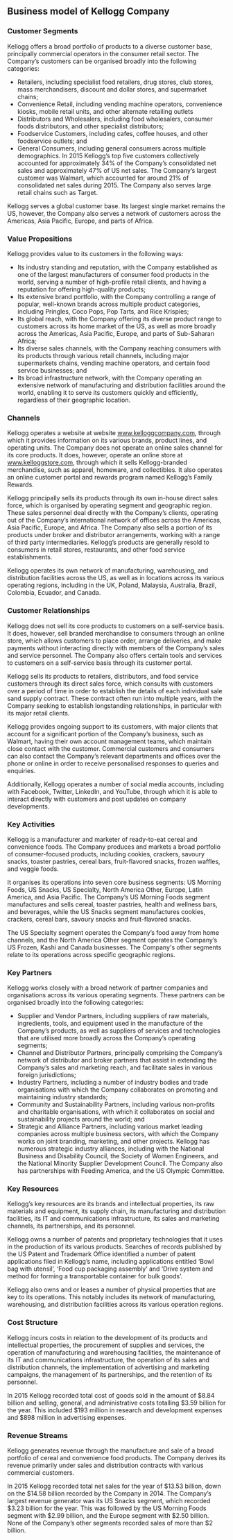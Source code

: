Business model of Kellogg Company
---------------------------------

 ### Customer Segments

 Kellogg offers a broad portfolio of products to a diverse customer base, principally commercial operators in the consumer retail sector. The Company’s customers can be organised broadly into the following categories:

  * Retailers, including specialist food retailers, drug stores, club stores, mass merchandisers, discount and dollar stores, and supermarket chains;
 * Convenience Retail, including vending machine operators, convenience kiosks, mobile retail units, and other alternate retailing outlets
 * Distributors and Wholesalers, including food wholesalers, consumer foods distributors, and other specialist distributors;
 * Foodservice Customers, including cafes, coffee houses, and other foodservice outlets; and
 * General Consumers, including general consumers across multiple demographics.
  In 2015 Kellogg’s top five customers collectively accounted for approximately 34% of the Company’s consolidated net sales and approximately 47% of US net sales. The Company’s largest customer was Walmart, which accounted for around 21% of consolidated net sales during 2015. The Company also serves large retail chains such as Target.

 Kellogg serves a global customer base. Its largest single market remains the US, however, the Company also serves a network of customers across the Americas, Asia Pacific, Europe, and parts of Africa.

 ### Value Propositions

 Kellogg provides value to its customers in the following ways:

  * Its industry standing and reputation, with the Company established as one of the largest manufacturers of consumer food products in the world, serving a number of high-profile retail clients, and having a reputation for offering high-quality products;
 * Its extensive brand portfolio, with the Company controlling a range of popular, well-known brands across multiple product categories, including Pringles, Coco Pops, Pop Tarts, and Rice Krispies;
 * Its global reach, with the Company offering its diverse product range to customers across its home market of the US, as well as more broadly across the Americas, Asia Pacific, Europe, and parts of Sub-Saharan Africa;
 * Its diverse sales channels, with the Company reaching consumers with its products through various retail channels, including major supermarkets chains, vending machine operators, and certain food service businesses; and
 * Its broad infrastructure network, with the Company operating an extensive network of manufacturing and distribution facilities around the world, enabling it to serve its customers quickly and efficiently, regardless of their geographic location.
  ### Channels

 Kellogg operates a website at website www.kelloggcompany.com, through which it provides information on its various brands, product lines, and operating units. The Company does not operate an online sales channel for its core products. It does, however, operate an online store at www.kelloggstore.com, through which it sells Kellogg-branded merchandise, such as apparel, homeware, and collectibles. It also operates an online customer portal and rewards program named Kellogg’s Family Rewards.

 Kellogg principally sells its products through its own in-house direct sales force, which is organised by operating segment and geographic region. These sales personnel deal directly with the Company’s clients, operating out of the Company’s international network of offices across the Americas, Asia Pacific, Europe, and Africa. The Company also sells a portion of its products under broker and distributor arrangements, working with a range of third party intermediaries. Kellogg’s products are generally resold to consumers in retail stores, restaurants, and other food service establishments.

 Kellogg operates its own network of manufacturing, warehousing, and distribution facilities across the US, as well as in locations across its various operating regions, including in the UK, Poland, Malaysia, Australia, Brazil, Colombia, Ecuador, and Canada.

 ### Customer Relationships

 Kellogg does not sell its core products to customers on a self-service basis. It does, however, sell branded merchandise to consumers through an online store, which allows customers to place order, arrange deliveries, and make payments without interacting directly with members of the Company’s sales and service personnel. The Company also offers certain tools and services to customers on a self-service basis through its customer portal.

 Kellogg sells its products to retailers, distributors, and food service customers through its direct sales force, which consults with customers over a period of time in order to establish the details of each individual sale sand supply contract. These contract often run into multiple years, with the Company seeking to establish longstanding relationships, in particular with its major retail clients.

 Kellogg provides ongoing support to its customers, with major clients that account for a significant portion of the Company’s business, such as Walmart, having their own account management teams, which maintain close contact with the customer. Commercial customers and consumers can also contact the Company’s relevant departments and offices over the phone or online in order to receive personalised responses to queries and enquiries.

 Additionally, Kellogg operates a number of social media accounts, including with Facebook, Twitter, LinkedIn, and YouTube, through which it is able to interact directly with customers and post updates on company developments.

 ### Key Activities

 Kellogg is a manufacturer and marketer of ready-to-eat cereal and convenience foods. The Company produces and markets a broad portfolio of consumer-focused products, including cookies, crackers, savoury snacks, toaster pastries, cereal bars, fruit-flavored snacks, frozen waffles, and veggie foods.

 It organises its operations into seven core business segments: US Morning Foods, US Snacks, US Specialty, North America Other, Europe, Latin America, and Asia Pacific. The Company’s US Morning Foods segment manufactures and sells cereal, toaster pastries, health and wellness bars, and beverages, while the US Snacks segment manufactures cookies, crackers, cereal bars, savoury snacks and fruit-flavored snacks.

 The US Specialty segment operates the Company’s food away from home channels, and the North America Other segment operates the Company’s US Frozen, Kashi and Canada businesses. The Company's other segments relate to its operations across specific geographic regions.

 ### Key Partners

 Kellogg works closely with a broad network of partner companies and organisations across its various operating segments. These partners can be organised broadly into the following categories:

  * Supplier and Vendor Partners, including suppliers of raw materials, ingredients, tools, and equipment used in the manufacture of the Company’s products, as well as suppliers of services and technologies that are utilised more broadly across the Company’s operating segments;
 * Channel and Distributor Partners, principally comprising the Company’s network of distributor and broker partners that assist in extending the Company’s sales and marketing reach, and facilitate sales in various foreign jurisdictions;
 * Industry Partners, including a number of industry bodies and trade organisations with which the Company collaborates on promoting and maintaining industry standards;
 * Community and Sustainability Partners, including various non-profits and charitable organisations, with which it collaborates on social and sustainability projects around the world; and
 * Strategic and Alliance Partners, including various market leading companies across multiple business sectors, with which the Company works on joint branding, marketing, and other projects.
  Kellogg has numerous strategic industry alliances, including with the National Business and Disability Council, the Society of Women Engineers, and the National Minority Supplier Development Council. The Company also has partnerships with Feeding America, and the US Olympic Committee.

 ### Key Resources

 Kellogg’s key resources are its brands and intellectual properties, its raw materials and equipment, its supply chain, its manufacturing and distribution facilities, its IT and communications infrastructure, its sales and marketing channels, its partnerships, and its personnel.

 Kellogg owns a number of patents and proprietary technologies that it uses in the production of its various products. Searches of records published by the US Patent and Trademark Office identified a number of patent applications filed in Kellogg’s name, including applications entitled ‘Bowl bag with utensil’, ‘Food cup packaging assembly’ and ‘Drive system and method for forming a transportable container for bulk goods’.

 Kellogg also owns and or leases a number of physical properties that are key to its operations. This notably includes its network of manufacturing, warehousing, and distribution facilities across its various operation regions.

 ### Cost Structure

 Kellogg incurs costs in relation to the development of its products and intellectual properties, the procurement of supplies and services, the operation of manufacturing and warehousing facilities, the maintenance of its IT and communications infrastructure, the operation of its sales and distribution channels, the implementation of advertising and marketing campaigns, the management of its partnerships, and the retention of its personnel.

 In 2015 Kellogg recorded total cost of goods sold in the amount of $8.84 billion and selling, general, and administrative costs totalling $3.59 billion for the year. This included $193 million in research and development expenses and $898 million in advertising expenses.

 ### Revenue Streams

 Kellogg generates revenue through the manufacture and sale of a broad portfolio of cereal and convenience food products. The Company derives its revenue primarily under sales and distribution contracts with various commercial customers.

 In 2015 Kellogg recorded total net sales for the year of $13.53 billion, down on the $14.58 billion recorded by the Company in 2014. The Company’s largest revenue generator was its US Snacks segment, which recorded $3.23 billion for the year. This was followed by the US Morning Foods segment with $2.99 billion, and the Europe segment with $2.50 billion. None of the Company’s other segments recorded sales of more than $2 billion.